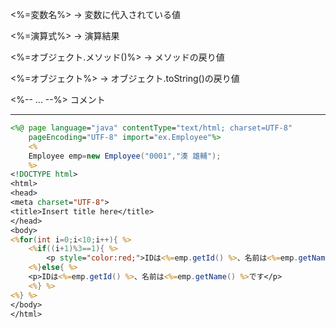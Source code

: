 <%=変数名%> → 変数に代入されている値

<%=演算式%> → 演算結果

<%=オブジェクト.メソッド()%> → メソッドの戻り値

<%=オブジェクト%> → オブジェクト.toString()の戻り値

<%-- ... --%> コメント
***
```jsp
<%@ page language="java" contentType="text/html; charset=UTF-8"
    pageEncoding="UTF-8" import="ex.Employee"%>
    <%
    Employee emp=new Employee("0001","湊 雄輔");
    %>
<!DOCTYPE html>
<html>
<head>
<meta charset="UTF-8">
<title>Insert title here</title>
</head>
<body>
<%for(int i=0;i<10;i++){ %>
	<%if((i+1)%3==1){ %>
		<p style="color:red;">IDは<%=emp.getId() %>、名前は<%=emp.getName() %>です</p>
	<%}else{ %>
	<p>IDは<%=emp.getId() %>、名前は<%=emp.getName() %>です</p>
	<%} %>
<%} %>
</body>
</html>
